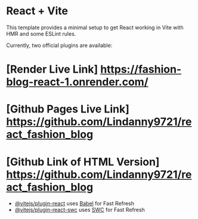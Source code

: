 # React + Vite

This template provides a minimal setup to get React working in Vite with HMR and some ESLint rules.

Currently, two official plugins are available:
# [Render Live Link] https://fashion-blog-react-1.onrender.com/
# [Github Pages Live Link] https://github.com/Lindanny9721/react_fashion_blog
# [Github Link of HTML Version] https://github.com/Lindanny9721/react_fashion_blog

- [@vitejs/plugin-react](https://github.com/vitejs/vite-plugin-react/blob/main/packages/plugin-react/README.md) uses [Babel](https://babeljs.io/) for Fast Refresh
- [@vitejs/plugin-react-swc](https://github.com/vitejs/vite-plugin-react-swc) uses [SWC](https://swc.rs/) for Fast Refresh
